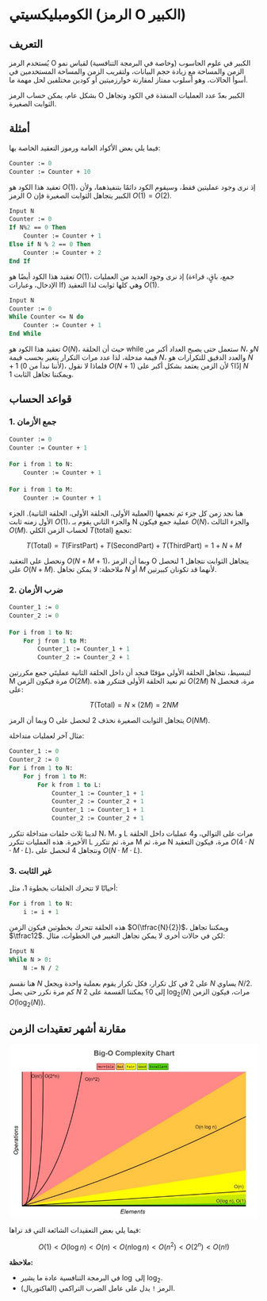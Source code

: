 # الكومبليكسيتي (الرمز O الكبير)

## التعريف

يُستخدم الرمز O الكبير في علوم الحاسوب (وخاصة في البرمجة التنافسية) لقياس نمو الزمن والمساحة مع زيادة حجم البيانات، ولتقريب الزمن والمساحة المستخدمين في أسوأ الحالات، وهو أسلوب ممتاز لمقارنة خوارزميتين أو كودين مختلفين لحل مهمة ما.

بشكل عام، يمكن حساب الرمز O الكبير بعدّ عدد العمليات المنفذة في الكود وتجاهل الثوابت الصغيرة.

## أمثلة

فيما يلي بعض الأكواد العامة ورموز التعقيد الخاصة بها:

```pascal
Counter := 0
Counter := Counter + 10
```

تعقيد هذا الكود هو $O(1)$، إذ نرى وجود عمليتين فقط، وسيقوم الكود دائمًا بتنفيذهما، ولأن الرمز O الكبير يتجاهل الثوابت الصغيرة فإن $O(1)=O(2)$.

```pascal
Input N
Counter := 0
If N%2 == 0 Then
    Counter := Counter + 1
Else if N % 2 == 0 Then
    Counter := Counter + 2
End If
```

تعقيد هذا الكود أيضًا هو $O(1)$، إذ نرى وجود العديد من العمليات (جمع، باقٍ، قراءة الإدخال، وعبارات If) وهي كلها ثوابت لذا التعقيد $O(1)$.

```pascal
Input N
Counter := 0
While Counter <= N do
    Counter := Counter + 1
End While
```

تعقيد هذا الكود هو $O(N)$، حيث أن الحلقة while ستعمل حتى يصبح العداد أكبر من $N$، و$N$ قيمة مدخلة، لذا عدد مرات التكرار يتغير بحسب قيمة $N$، والعدد الدقيق للتكرارات هو $N+1$ (لأننا نبدأ من 0)، فلماذا لا نقول $O(N+1)$ إذًا؟ لأن الزمن يعتمد بشكل أكبر على $N$ ويمكننا تجاهل الثابت 1.

## قواعد الحساب

### 1. جمع الأزمان

```pascal
Counter := 0
Counter := Counter + 1

For i from 1 to N:
    Counter := Counter + 1

For i from 1 to M:
    Counter := Counter + 1
```

هنا نجد زمن كل جزء ثم نجمعها (العملية الأولى، الحلقة الأولى، الحلقة الثانية). الجزء الأول زمنه ثابت $O(1)$، والجزء الثاني يقوم بـ N عملية جمع فيكون $O(N)$، والجزء الثالث $O(M)$. لحساب الزمن الكلي $T(\text{total})$ نجمع:

$$
T(\text{Total}) = T(\text{FirstPart}) + T(\text{SecondPart}) + T(\text{ThirdPart})
= 1 + N + M
$$

ونحصل على التعقيد $O(N + M + 1)$، وبما أن الرمز O يتجاهل الثوابت نتجاهل 1 لنحصل على $O(N + M)$. ملاحظة: لا يمكن تجاهل $N$ أو $M$ لأنهما قد تكونان كبيرتين.

### 2. ضرب الأزمان

```pascal
Counter_1 := 0
Counter_2 := 0

For i from 1 to N:
    For j from 1 to M:
        Counter_1 := Counter_1 + 1
        Counter_2 := Counter_2 + 1
```

لتبسيط، نتجاهل الحلقة الأولى مؤقتًا فنجد أن داخل الحلقة الثانية عمليتَي جمع مكررتين M مرة فيكون الزمن $O(2M)$. ثم نعيد الحلقة الأولى فتتكرر هذه $O(2M)$ N مرة، فنحصل على:

$$
T(\text{Total}) = N \times (2M) = 2NM
$$

وبما أن الرمز O يتجاهل الثوابت الصغيرة نحذف 2 لنحصل على $O(NM)$.

مثال آخر لعمليات متداخلة:

```pascal
Counter_1 := 0
Counter_2 := 0
For i from 1 to N:
    For j from 1 to M:
        For k from 1 to L:
            Counter_1 := Counter_1 + 1
            Counter_2 := Counter_2 + 1
            Counter_1 := Counter_1 + 1
            Counter_2 := Counter_2 + 1
```

لدينا ثلاث حلقات متداخلة تتكرر N، M، و L مرات على التوالي، و4 عمليات داخل الحلقة الأخيرة. هذه العمليات تتكرر L مرة، ثم تتكرر M مرة، ثم N مرة، فيكون التعقيد $O(4 \cdot N \cdot M \cdot L)$، ونتجاهل 4 لنحصل على $O(N \cdot M \cdot L)$.

### 3. غير الثابت

أحيانًا لا تتحرك الحلقات بخطوة 1، مثل:

```pascal
For i from 1 to N:
    i := i + 1
```

هذه الحلقة تتحرك بخطوتين فيكون الزمن $O(\tfrac{N}{2})$، ويمكننا تجاهل $\tfrac12$. لكن في حالات أخرى لا يمكن تجاهل التغيير في الخطوات، مثال:

```pascal
Input N
While N > 0:
    N := N / 2
```

هنا نقسم $N$ على 2 في كل تكرار، فكل تكرار يقوم بعملية واحدة ويجعل $N$ يساوي $N/2$. كم مرة نكرر حتى يصل $N$ إلى 0؟ يمكننا القسمة على 2 $\log_2(N)$ مرات، فيكون الزمن $O(\log_2(N))$.

## مقارنة أشهر تعقيدات الزمن

<div align="center">
    <img src="images/complexity_chart.png" alt="مخطط التعقيد">
</div>

فيما يلي بعض التعقيدات الشائعة التي قد تراها:

$$
O(1) < O(\log n) < O(n) < O(n \log n) < O(n^2) < O(2^n) < O(n!)
$$

**ملاحظة:**

* في البرمجة التنافسية عادة ما يشير $\log$ إلى $\log_2$.
* الرمز `!` يدل على عامل الضرب التراكمي (الفاكتوريال).
